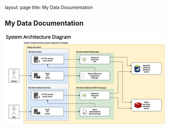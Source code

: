 layout: page
title: My Data Documentation


## My Data Documentation

![system architecture diagram](system-architecture.png)
